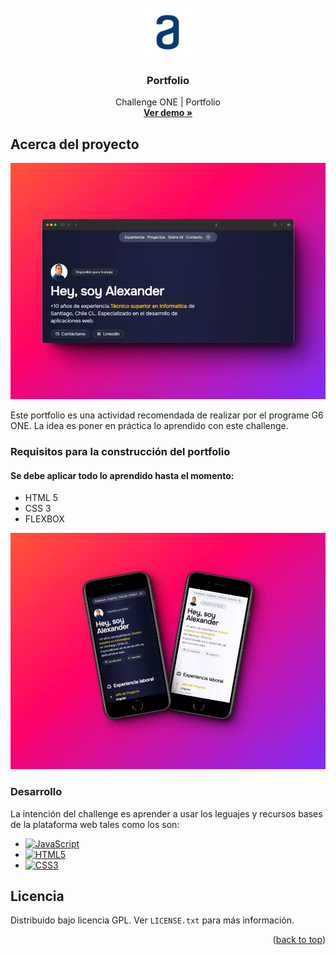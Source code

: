 <!-- PROJECT LOGO -->
<br />
<div id="encabezado" align="center">
    <img src="./assets/logoalura.svg" alt="Logo" width="80" height="80">

  <h3 align="center">Portfolio</h3>

  <p align="center">
    Challenge ONE | Portfolio
    <br />
    <a href="https://alexanderpolanco.github.io/challenge-one-portfolio/" target="_blank"><strong>Ver demo »</strong></a>
    <br />
  </p>
</div>

<!-- ABOUT THE PROJECT -->

## Acerca del proyecto

[![Vista desktop][product-screenshot-desktop]](https://alexanderpolanco.github.io/challenge-one-portfolio/)

Este portfolio es una actividad recomendada de realizar por el programe G6 ONE. La idea es poner en práctica lo aprendido con este challenge.

### Requisitos para la construcción del portfolio

#### Se debe aplicar todo lo aprendido hasta el momento:

- HTML 5
- CSS 3
- FLEXBOX

<p align="center">
<a href="https://alexanderpolanco.github.io/challenge-one-portfolio/" target="_blank"><img src="./assets/shots_movil_so.webp"/></a>
</p>

### Desarrollo

La intención del challenge es aprender a usar los leguajes y recursos bases de la plataforma web tales como los son:

- [![JavaScript][JavaScript]][JavaScript-url]
- [![HTML5][HTML5]][HTML5-url]
- [![CSS3][CSS3]][CSS3-url]

<!-- LICENSE -->

## Licencia

Distribuido bajo licencia GPL. Ver `LICENSE.txt` para más información.

<p align="right">(<a href="#encabezado">back to top</a>)</p>

<!-- MARKDOWN LINKS & IMAGES -->

[JavaScript]: https://img.shields.io/badge/javascript-grey?logo=javascript
[JavaScript-url]: https://developer.mozilla.org/es/docs/Web/JavaScript
[HTML5]: https://img.shields.io/badge/html5-blue?logo=html5
[HTML5-url]: https://developer.mozilla.org/es/docs/Glossary/HTML5
[CSS3]: https://img.shields.io/badge/css3-orange?logo=css3
[CSS3-url]: https://developer.mozilla.org/es/docs/Web/CSS
[product-screenshot-desktop]: ./assets/shots_so.webp
